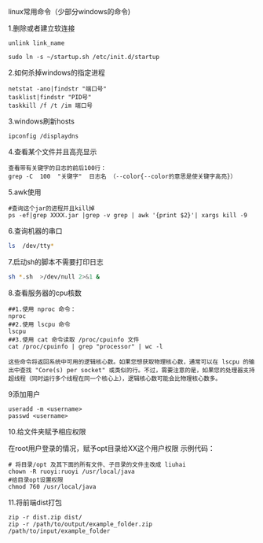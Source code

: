 linux常用命令（少部分windows的命令)

1.删除或者建立软连接

```shell
unlink link_name
```

```shell
sudo ln -s ~/startup.sh /etc/init.d/startup
```

2.如何杀掉windows的指定进程 

```shell
netstat -ano|findstr "端口号"
tasklist|findstr "PID号"   
taskkill /f /t /im 端口号
```

3.windows刷新hosts 

```shell
ipconfig /displaydns
```

4.查看某个文件并且高亮显示

```
查看带有关键字的日志的前后100行： 
grep -C  100  "关键字"  日志名 （--color{--color的意思是使关键字高亮}）
```

5.awk使用

```shell
#查询这个jar的进程并且kill掉
ps -ef|grep XXXX.jar |grep -v grep | awk '{print $2}'| xargs kill -9
```

6.查询机器的串口

```sh
ls  /dev/tty*
```

7.启动sh的脚本不需要打印日志

```sh
sh *.sh  >/dev/null 2>&1 &
```

8.查看服务器的cpu核数

```
##1.使用 nproc 命令：
nproc
##2.使用 lscpu 命令
lscpu
##3.使用 cat 命令读取 /proc/cpuinfo 文件
cat /proc/cpuinfo | grep "processor" | wc -l

这些命令将返回系统中可用的逻辑核心数。如果您想获取物理核心数，通常可以在 lscpu 的输出中查找 "Core(s) per socket" 或类似的行。不过，需要注意的是，如果您的处理器支持超线程（同时运行多个线程在同一个核心上），逻辑核心数可能会比物理核心数多。
```

9添加用户

```
useradd -m <username>
passwd <username>
```

10.给文件夹赋予相应权限

在root用户登录的情况，赋予opt目录给XX这个用户权限 示例代码：

```
# 将目录/opt 及其下面的所有文件、子目录的文件主改成 liuhai
chown -R ruoyi:ruoyi /usr/local/java
#给目录opt设置权限
chmod 760 /usr/local/java

```

11.将前端dist打包

```
zip -r dist.zip dist/
zip -r /path/to/output/example_folder.zip /path/to/input/example_folder
```
